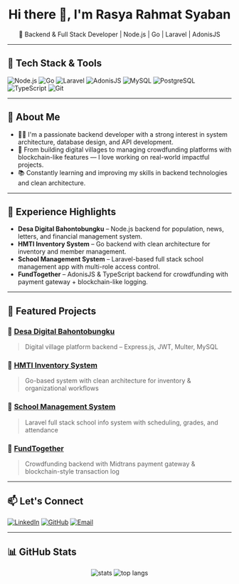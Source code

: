 <h1 align="center">Hi there 👋, I'm Rasya Rahmat Syaban</h1>
<p align="center">🚀 Backend & Full Stack Developer | Node.js | Go | Laravel | AdonisJS</p>

---

## 🔧 Tech Stack & Tools
![Node.js](https://img.shields.io/badge/-Node.js-black?style=flat-square&logo=node.js)
![Go](https://img.shields.io/badge/-Go-black?style=flat-square&logo=go)
![Laravel](https://img.shields.io/badge/-Laravel-black?style=flat-square&logo=laravel)
![AdonisJS](https://img.shields.io/badge/-AdonisJS-black?style=flat-square&logo=adonisjs)
![MySQL](https://img.shields.io/badge/-MySQL-black?style=flat-square&logo=mysql)
![PostgreSQL](https://img.shields.io/badge/-PostgreSQL-black?style=flat-square&logo=postgresql)
![TypeScript](https://img.shields.io/badge/-TypeScript-black?style=flat-square&logo=typescript)
![Git](https://img.shields.io/badge/-Git-black?style=flat-square&logo=git)

---

## 🧠 About Me
- 👨‍💻 I'm a passionate backend developer with a strong interest in system architecture, database design, and API development.
- 🏡 From building digital villages to managing crowdfunding platforms with blockchain-like features — I love working on real-world impactful projects.
- 📚 Constantly learning and improving my skills in backend technologies and clean architecture.

---

## 💼 Experience Highlights
- **Desa Digital Bahontobungku** – Node.js backend for population, news, letters, and financial management system.
- **HMTI Inventory System** – Go backend with clean architecture for inventory and member management.
- **School Management System** – Laravel-based full stack school management app with multi-role access control.
- **FundTogether** – AdonisJS & TypeScript backend for crowdfunding with payment gateway + blockchain-like logging.

---

## 🌟 Featured Projects

### 🔹 [Desa Digital Bahontobungku](https://github.com/RasyaRahmatSyaban/project-desa)
> Digital village platform backend – Express.js, JWT, Multer, MySQL

### 🔹 [HMTI Inventory System](https://github.com/hmti-untad-dev/sektor-selatan-be)
> Go-based system with clean architecture for inventory & organizational workflows

### 🔹 [School Management System](https://github.com/RasyaRahmatSyaban/sman1_bungku)
> Laravel full stack school info system with scheduling, grades, and attendance

### 🔹 [FundTogether](https://github.com/Amd-Muje/tubes-api)
> Crowdfunding backend with Midtrans payment gateway & blockchain-style transaction log

---

## 📫 Let's Connect

[![LinkedIn](https://img.shields.io/badge/-rasya--rhmt-blue?style=flat-square&logo=linkedin&logoColor=white)](https://www.linkedin.com/in/rasya-rhmt/)
[![GitHub](https://img.shields.io/badge/-RasyaRahmatSyaban-black?style=flat-square&logo=github)](https://github.com/RasyaRahmatSyaban)
[![Email](https://img.shields.io/badge/-rasyarahmatsyban10@gmail.com-c14438?style=flat-square&logo=gmail&logoColor=white)](mailto:rasyarahmatsyban10@gmail.com)

---

## 📊 GitHub Stats
<p align="center">
  <img src="https://github-readme-stats.vercel.app/api?username=RasyaRahmatSyaban&show_icons=true&theme=tokyonight" alt="stats" />
  <img src="https://github-readme-stats.vercel.app/api/top-langs/?username=RasyaRahmatSyaban&layout=compact&theme=tokyonight" alt="top langs" />
</p>
